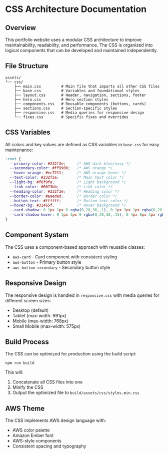 # CSS Architecture Documentation

## Overview

This portfolio website uses a modular CSS architecture to improve maintainability, readability, and performance. The CSS is organized into logical components that can be developed and maintained independently.

## File Structure

```
assets/
└── css/
    ├── main.css         # Main file that imports all other CSS files
    ├── base.css         # Variables and foundational styles
    ├── layout.css       # Header, navigation, sections, footer
    ├── hero.css         # Hero section styles
    ├── components.css   # Reusable components (buttons, cards)
    ├── sections.css     # Section-specific styles
    ├── responsive.css   # Media queries for responsive design
    └── fixes.css        # Specific fixes and overrides
```

## CSS Variables

All colors and key values are defined as CSS variables in `base.css` for easy maintenance:

```css
:root {
  --primary-color: #232f3e;     /* AWS dark blue/navy */
  --secondary-color: #ff9900;   /* AWS orange */
  --hover-orange: #ec7211;      /* AWS orange hover */
  --text-color: #232f3e;        /* Main text color */
  --light-bg: #f8f9fa;          /* Light background */
  --link-color: #0073bb;        /* Link color */
  --heading-color: #232f3e;     /* Heading color */
  --border-color: #eaeded;      /* Border color */
  --button-text: #ffffff;       /* Button text color */
  --hover-bg: #31465f;          /* Hover background */
  --card-shadow: 0 1px 1px 0 rgba(0,28,36,.1), 0 1px 3px 1px rgba(0,28,36,.1);
  --card-shadow-hover: 0 1px 3px 0 rgba(0,28,36,.15), 0 4px 8px 3px rgba(0,28,36,.15);
}
```

## Component System

The CSS uses a component-based approach with reusable classes:

- `aws-card` - Card component with consistent styling
- `aws-button` - Primary button style
- `aws-button-secondary` - Secondary button style

## Responsive Design

The responsive design is handled in `responsive.css` with media queries for different screen sizes:

- Desktop (default)
- Tablet (max-width: 991px)
- Mobile (max-width: 768px)
- Small Mobile (max-width: 575px)

## Build Process

The CSS can be optimized for production using the build script:

```
npm run build
```

This will:
1. Concatenate all CSS files into one
2. Minify the CSS
3. Output the optimized file to `build/assets/css/styles.min.css`

## AWS Theme

The CSS implements AWS design language with:
- AWS color palette
- Amazon Ember font
- AWS-style components
- Consistent spacing and typography